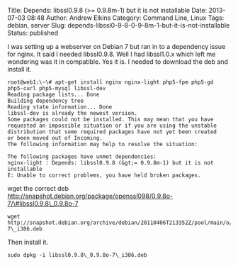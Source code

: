 Title: Depends: libssl0.9.8 (>= 0.9.8m-1) but it is not installable
Date: 2013-07-03 08:48
Author: Andrew Elkins
Category: Command Line, Linux
Tags: debian, server
Slug: depends-libssl0-9-8-0-9-8m-1-but-it-is-not-installable
Status: published

I was setting up a webserver on Debian 7 but ran in to a dependency
issue for nginx. It said I needed libssl0.9.8. Well I had libssl1.0.x
which left me wondering was it in compatible. Yes it is. I needed to
download the deb and install it.

~~~~  
root@web1:\~\# apt-get install nginx nginx-light php5-fpm php5-gd
php5-curl php5-mysql libssl-dev  
Reading package lists... Done  
Building dependency tree  
Reading state information... Done  
libssl-dev is already the newest version.  
Some packages could not be installed. This may mean that you have  
requested an impossible situation or if you are using the unstable  
distribution that some required packages have not yet been created  
or been moved out of Incoming.  
The following information may help to resolve the situation:

The following packages have unmet dependencies:  
nginx-light : Depends: libssl0.9.8 (&gt;= 0.9.8m-1) but it is not
installable  
E: Unable to correct problems, you have held broken packages.

~~~~

wget the correct deb
http://snapshot.debian.org/package/openssl098/0.9.8o-7/\#libssl0.9.8\_0.9.8o-7

~~~~  
wget
http://snapshot.debian.org/archive/debian/20110406T213352Z/pool/main/o/openssl098/libssl0.9.8\_0.9.8o-7\_i386.deb  
~~~~

Then install it.

~~~~  
sudo dpkg -i libssl0.9.8\_0.9.8o-7\_i386.deb  
~~~~
